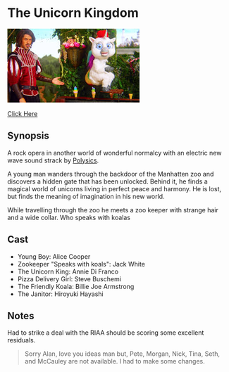 # The Unicorn Kingdom

![unicorn kingdom](Unknown.jpeg)

[Click Here](https://www.google.com/url?sa=t&rct=j&q=&esrc=s&source=video&cd=1&ved=0ahUKEwidtu-Ow9fWAhXGLmMKHZxwCPsQtwIIKDAA&url=https%3A%2F%2Fwww.youtube.com%2Fwatch%3Fv%3DYbYWhdLO43Q&usg=AOvVaw3z3Ztq2PSbg8Vm4a6MjCvg)

## Synopsis

A rock opera in another world of wonderful normalcy with an electric new wave sound strack by [Polysics](https://en.wikipedia.org/wiki/Polysics).

A young man wanders through the backdoor of the Manhatten zoo and discovers a hidden gate that has been unlocked. 
Behind it, he finds a magical world of unicorns living in perfect peace and harmony. He is lost, but finds the 
meaning of imagination in his new world.

While travelling through the zoo he meets a zoo keeper with strange hair and a wide collar. Who speaks with koalas

## Cast

- Young Boy: Alice Cooper
- Zookeeper "Speaks with koals": Jack White
- The Unicorn King: Annie Di Franco
- Pizza Delivery Girl: Steve Buschemi
- The Friendly Koala: Billie Joe Armstrong
- The Janitor: Hiroyuki Hayashi

## Notes

Had to strike a deal with the RIAA should be scoring some excellent residuals. 

> Sorry Alan, love you ideas man but, Pete, Morgan, Nick, Tina, Seth, and McCauley are not available. 
> I had to make some changes. 
